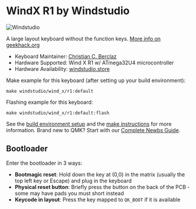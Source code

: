 # WindX R1 by Windstudio

![Windstudio](https://windstudio.store)

A large layout keyboard without the function keys. [More info on geekhack.org](https://geekhack.org/index.php?topic=114767.0)

* Keyboard Maintainer: [Christian C. Berclaz](https://github.com/chrisgve)
* Hardware Supported: Wind X R1 w/ ATmega32U4 microcontroller
* Hardware Availability: [windstudio.store](https://windstudio.store/collections/wind-x)

Make example for this keyboard (after setting up your build environment):

    make windstudio/wind_x/r1:default

Flashing example for this keyboard:

    make windstudio/wind_x/r1:default:flash

See the [build environment setup](getting_started_build_tools) and the [make instructions](getting_started_make_guide) for more information. Brand new to QMK? Start with our [Complete Newbs Guide](newbs).

## Bootloader

Enter the bootloader in 3 ways:

-   **Bootmagic reset**: Hold down the key at (0,0) in the matrix (usually the top left key or Escape) and plug in the keyboard
-   **Physical reset button**: Briefly press the button on the back of the PCB - some may have pads you must short instead
-   **Keycode in layout**: Press the key mapped to `QK_BOOT` if it is available
